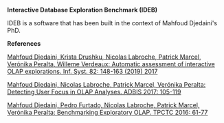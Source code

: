 **Interactive Database Exploration Benchmark (IDEB)**

IDEB is a software that has been built in the context of Mahfoud Djedaini's PhD.

**References**

[Mahfoud Djedaini, Krista Drushku, Nicolas Labroche, Patrick Marcel, Verónika Peralta, Willeme Verdeaux: Automatic assessment of interactive OLAP explorations. Inf. Syst. 82: 148-163 (2019)
2017](https://doi.org/10.1016/j.is.2018.06.008)

[Mahfoud Djedaini, Nicolas Labroche, Patrick Marcel, Verónika Peralta: Detecting User Focus in OLAP Analyses. ADBIS 2017: 105-119](https://doi.org/10.1007/978-3-319-66917-5_8)

[Mahfoud Djedaini, Pedro Furtado, Nicolas Labroche, Patrick Marcel, Verónika Peralta: Benchmarking Exploratory OLAP. TPCTC 2016: 61-77](https://doi.org/10.1007/978-3-319-54334-5_5)